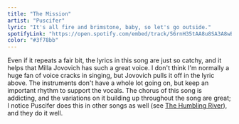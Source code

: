 ```yaml
---
title: "The Mission"
artist: "Puscifer"
lyric: "It's all fire and brimstone, baby, so let's go outside."
spotifyLink: "https://open.spotify.com/embed/track/56rnH35tAA8u8SA3A8wBDC"
color: "#3f78bb"
---
```


Even if it repeats a fair bit, the lyrics in this song are just so catchy, and it helps that Milla Jovovich has such a great voice. I don't think I'm normally a huge fan of voice cracks in singing, but Jovovich pulls it off in the lyric above. The instruments don't have a whole lot going on, but keep an important rhythm to support the vocals. The chorus of this song is addicting, and the variations on it building up throughout the song are great; I notice Puscifer does this in other songs as well (see [The Humbling River](/lyricwall/the-humbling-river)), and they do it well.
